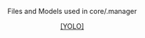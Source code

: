 <!--

    https://github.com/RedefinedVision/download/
    Modified on 02/08/2024 ~ lemonek
    
    -->

<p align="center">
  Files and Models used in core/.manager
</p>

<p align="center">
  <a href="https://github.com/RedefinedVision/download/tree/main/YOLO">[YOLO]</a>
</p
